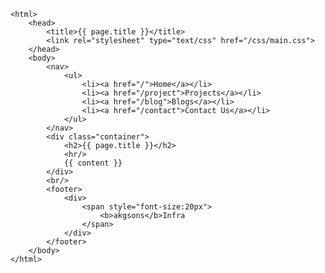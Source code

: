 <!DOCTYPE html>
	<html>
		<head>
			<title>{{ page.title }}</title>
			<link rel="stylesheet" type="text/css" href="/css/main.css">
		</head>
		<body>
			<nav>
	    		<ul>
	        		<li><a href="/">Home</a></li>
					<li><a href="/project">Projects</a></li>
					<li><a href="/blog">Blogs</a></li>
		        	<li><a href="/contact">Contact Us</a></li>
	    		</ul>
			</nav>
			<div class="container">		
				<h2>{{ page.title }}</h2>	
				<hr/>											
				{{ content }}						
			</div>
			<br/>
			<footer>
				<div>
					<span style="font-size:20px">
						<b>akgsons</b>Infra
					</span>
				</div>
			</footer>
		</body>
	</html>
